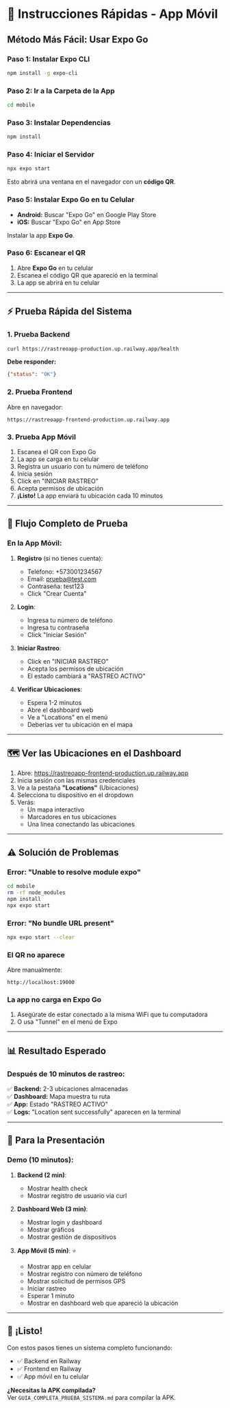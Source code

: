 # 🚀 Instrucciones Rápidas - App Móvil

## Método Más Fácil: Usar Expo Go

### Paso 1: Instalar Expo CLI

```bash
npm install -g expo-cli
```

### Paso 2: Ir a la Carpeta de la App

```bash
cd mobile
```

### Paso 3: Instalar Dependencias

```bash
npm install
```

### Paso 4: Iniciar el Servidor

```bash
npx expo start
```

Esto abrirá una ventana en el navegador con un **código QR**.

### Paso 5: Instalar Expo Go en tu Celular

- **Android:** Buscar "Expo Go" en Google Play Store
- **iOS:** Buscar "Expo Go" en App Store

Instalar la app **Expo Go**.

### Paso 6: Escanear el QR

1. Abre **Expo Go** en tu celular
2. Escanea el código QR que apareció en la terminal
3. La app se abrirá en tu celular

---

## ⚡ Prueba Rápida del Sistema

### 1. Prueba Backend

```bash
curl https://rastreoapp-production.up.railway.app/health
```

**Debe responder:**
```json
{"status": "OK"}
```

### 2. Prueba Frontend

Abre en navegador:
```
https://rastreoapp-frontend-production.up.railway.app
```

### 3. Prueba App Móvil

1. Escanea el QR con Expo Go
2. La app se carga en tu celular
3. Registra un usuario con tu número de teléfono
4. Inicia sesión
5. Click en "INICIAR RASTREO"
6. Acepta permisos de ubicación
7. **¡Listo!** La app enviará tu ubicación cada 10 minutos

---

## 📱 Flujo Completo de Prueba

### En la App Móvil:

1. **Registro** (si no tienes cuenta):
   - Teléfono: +573001234567
   - Email: prueba@test.com
   - Contraseña: test123
   - Click "Crear Cuenta"

2. **Login**:
   - Ingresa tu número de teléfono
   - Ingresa tu contraseña
   - Click "Iniciar Sesión"

3. **Iniciar Rastreo**:
   - Click en "INICIAR RASTREO"
   - Acepta los permisos de ubicación
   - El estado cambiará a "RASTREO ACTIVO"

4. **Verificar Ubicaciones**:
   - Espera 1-2 minutos
   - Abre el dashboard web
   - Ve a "Locations" en el menú
   - Deberías ver tu ubicación en el mapa

---

## 🗺️ Ver las Ubicaciones en el Dashboard

1. Abre: https://rastreoapp-frontend-production.up.railway.app
2. Inicia sesión con las mismas credenciales
3. Ve a la pestaña **"Locations"** (Ubicaciones)
4. Selecciona tu dispositivo en el dropdown
5. Verás:
   - Un mapa interactivo
   - Marcadores en tus ubicaciones
   - Una línea conectando las ubicaciones

---

## ⚠️ Solución de Problemas

### Error: "Unable to resolve module expo"

```bash
cd mobile
rm -rf node_modules
npm install
npx expo start
```

### Error: "No bundle URL present"

```bash
npx expo start --clear
```

### El QR no aparece

Abre manualmente:
```
http://localhost:19000
```

### La app no carga en Expo Go

1. Asegúrate de estar conectado a la misma WiFi que tu computadora
2. O usa "Tunnel" en el menú de Expo

---

## 📊 Resultado Esperado

### Después de 10 minutos de rastreo:

✅ **Backend:** 2-3 ubicaciones almacenadas  
✅ **Dashboard:** Mapa muestra tu ruta  
✅ **App:** Estado "RASTREO ACTIVO"  
✅ **Logs:** "Location sent successfully" aparecen en la terminal

---

## 🎯 Para la Presentación

### Demo (10 minutos):

1. **Backend (2 min)**:
   - Mostrar health check
   - Mostrar registro de usuario via curl

2. **Dashboard Web (3 min)**:
   - Mostrar login y dashboard
   - Mostrar gráficos
   - Mostrar gestión de dispositivos

3. **App Móvil (5 min)**: ⭐
   - Mostrar app en celular
   - Mostrar registro con número de teléfono
   - Mostrar solicitud de permisos GPS
   - Iniciar rastreo
   - Esperar 1 minuto
   - Mostrar en dashboard web que apareció la ubicación

---

## 🎉 ¡Listo!

Con estos pasos tienes un sistema completo funcionando:
- ✅ Backend en Railway
- ✅ Frontend en Railway
- ✅ App móvil en tu celular

**¿Necesitas la APK compilada?**  
Ver `GUIA_COMPLETA_PRUEBA_SISTEMA.md` para compilar la APK.

